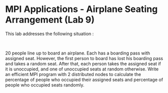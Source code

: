 # MPI Applications - Airplane Seating Arrangement (Lab 9)

This lab addresses the following situation : 

<br>

20 people line up to board an airplane. Each has a boarding pass with assigned seat. However, the first person to board has lost his boarding pass and takes a random seat. After that, each person takes the assigned seat if it is unoccupied, and one of unoccupied seats at random otherwise. Write an efficient MPI program with 2 distributed nodes to calculate the percentage of people who occupied their assigned seats and percentage of people who occupied seats randomly.
